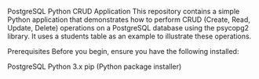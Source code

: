 PostgreSQL Python CRUD Application
This repository contains a simple Python application that demonstrates how to perform CRUD (Create, Read, Update, Delete) operations on a PostgreSQL database using the psycopg2 library. It uses a students table as an example to illustrate these operations.

Prerequisites
Before you begin, ensure you have the following installed:

PostgreSQL
Python 3.x
pip (Python package installer)
